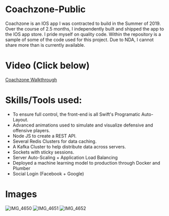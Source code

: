 # Coachzone-Public

Coachzone is an IOS app I was contracted to build in the Summer of 2019. Over the course of 2.5 months, I independently built and shipped the app to the IOS app store. I pride myself on quality code. Within the repository is a sample of some of the code used for this project. Due to NDA, I cannot share more than is currently available.

# Video (Click below)

[Coachzone Walkthrough](https://www.youtube.com/watch?v=yk4iIGWHfNc&feature=youtu.be.)


# Skills/Tools used:
- To ensure full control, the front-end is all Swift's Programatic Auto-Layout.
- Advanced animations used to simulate and visualize defensive and offensive players.
- Node JS to create a REST API. 
- Several Redis Clusters for data caching.
- A Kafka Cluster to help distribute data across servers.
- Sockets with sticky sessions. 
- Server Auto-Scaling + Application Load Balancing
- Deployed a machine learning model to production through Docker and Plumber
- Social Login (Facebook + Google)

# Images
![IMG_4650](https://user-images.githubusercontent.com/31415211/62838066-14d85d00-bc45-11e9-8167-b9ee97df4081.jpeg)
![IMG_4651](https://user-images.githubusercontent.com/31415211/62838067-14d85d00-bc45-11e9-9395-5f0b4911ace4.jpeg)
![IMG_4652](https://user-images.githubusercontent.com/31415211/62838068-14d85d00-bc45-11e9-8f36-0a8cd69935d2.jpeg)


